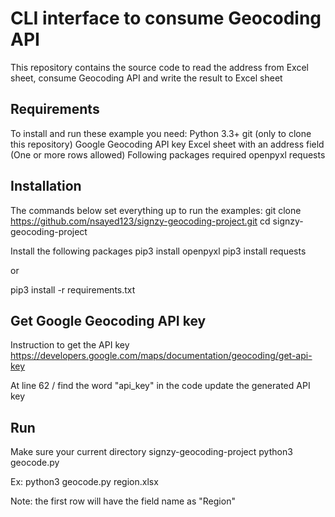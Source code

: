 # CLI interface to consume Geocoding API

This repository contains the source code to read the address from Excel sheet, consume Geocoding API and write the result to Excel sheet

## Requirements

To install and run these example you need:
Python 3.3+
git (only to clone this repository)
Google Geocoding API key
Excel sheet with an address field (One or more rows allowed)
Following packages required
openpyxl
requests

## Installation

The commands below set everything up to run the examples:
git clone https://github.com/nsayed123/signzy-geocoding-project.git
cd signzy-geocoding-project

Install the following packages
pip3 install openpyxl
pip3 install requests

or

pip3 install -r requirements.txt

## Get Google Geocoding API key

Instruction to get the API key
https://developers.google.com/maps/documentation/geocoding/get-api-key

At line 62 / find the word "api_key" in the code update the generated API key

## Run

Make sure your current directory signzy-geocoding-project
python3 geocode.py <Excel sheet>

Ex: python3 geocode.py region.xlsx

Note: the first row will have the field name as "Region"




